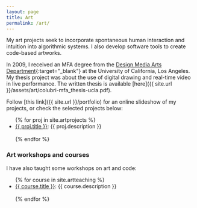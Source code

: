```yaml
---
layout: page
title: Art
permalink: /art/
---
```


My art projects seek to incorporate spontaneous human interaction and intuition into algorithmic systems. I also develop software tools to create code-based artworks.

In 2009, I received an MFA degree from the [Design Media Arts Department](http://dma.ucla.edu/){:target="_blank"} at the University of California, Los Angeles. My thesis project was about the use of digital drawing and real-time video in live performance. The written thesis is available [here]({{ site.url }}/assets/art/colubri-mfa_thesis-ucla.pdf).

Follow [this link]({{ site.url }}/portfolio) for an online slideshow of my projects, or check the selected projects below:

<ul>
{% for proj in site.artprojects %}
  <li><a href="{{ proj.url | prepend: site.baseurl }}">{{ proj.title }}</a>:
  {{ proj.description }}</li><br>
{% endfor %}    
</ul>

### Art workshops and courses

I have also taught some workshops on art and code:

<ul>
{% for course in site.artteaching %}
  <li><a href="{{ course.url | prepend: site.baseurl }}">{{ course.title }}</a>:
  {{ course.description }}</li><br>
{% endfor %}    
</ul>
